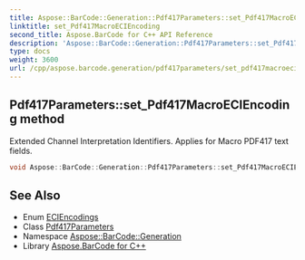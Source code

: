 ```yaml
---
title: Aspose::BarCode::Generation::Pdf417Parameters::set_Pdf417MacroECIEncoding method
linktitle: set_Pdf417MacroECIEncoding
second_title: Aspose.BarCode for C++ API Reference
description: 'Aspose::BarCode::Generation::Pdf417Parameters::set_Pdf417MacroECIEncoding method. Extended Channel Interpretation Identifiers. Applies for Macro PDF417 text fields in C++.'
type: docs
weight: 3600
url: /cpp/aspose.barcode.generation/pdf417parameters/set_pdf417macroeciencoding/
---
```

## Pdf417Parameters::set_Pdf417MacroECIEncoding method


Extended Channel Interpretation Identifiers. Applies for Macro PDF417 text fields.

```cpp
void Aspose::BarCode::Generation::Pdf417Parameters::set_Pdf417MacroECIEncoding(ECIEncodings value)
```

## See Also

* Enum [ECIEncodings](../../eciencodings/)
* Class [Pdf417Parameters](../)
* Namespace [Aspose::BarCode::Generation](../../)
* Library [Aspose.BarCode for C++](../../../)
